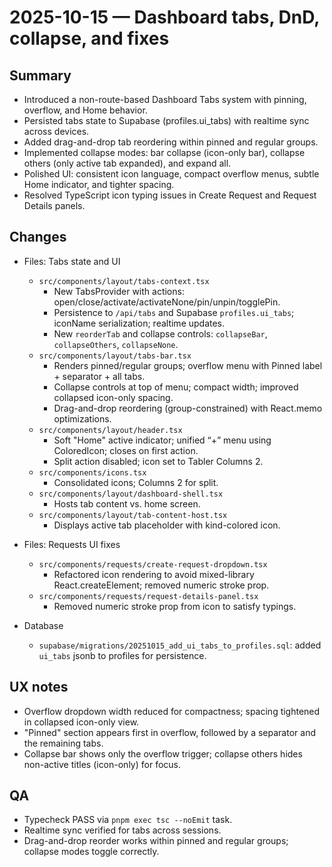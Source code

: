 # 2025-10-15 — Dashboard tabs, DnD, collapse, and fixes

## Summary
- Introduced a non-route-based Dashboard Tabs system with pinning, overflow, and Home behavior.
- Persisted tabs state to Supabase (profiles.ui_tabs) with realtime sync across devices.
- Added drag-and-drop tab reordering within pinned and regular groups.
- Implemented collapse modes: bar collapse (icon-only bar), collapse others (only active tab expanded), and expand all.
- Polished UI: consistent icon language, compact overflow menus, subtle Home indicator, and tighter spacing.
- Resolved TypeScript icon typing issues in Create Request and Request Details panels.

## Changes
- Files: Tabs state and UI
  - `src/components/layout/tabs-context.tsx`
    - New TabsProvider with actions: open/close/activate/activateNone/pin/unpin/togglePin.
    - Persistence to `/api/tabs` and Supabase `profiles.ui_tabs`; iconName serialization; realtime updates.
    - New `reorderTab` and collapse controls: `collapseBar`, `collapseOthers`, `collapseNone`.
  - `src/components/layout/tabs-bar.tsx`
    - Renders pinned/regular groups; overflow menu with Pinned label + separator + all tabs.
    - Collapse controls at top of menu; compact width; improved collapsed icon-only spacing.
    - Drag-and-drop reordering (group-constrained) with React.memo optimizations.
  - `src/components/layout/header.tsx`
    - Soft "Home" active indicator; unified “+” menu using ColoredIcon; closes on first action.
    - Split action disabled; icon set to Tabler Columns 2.
  - `src/components/icons.tsx`
    - Consolidated icons; Columns 2 for split.
  - `src/components/layout/dashboard-shell.tsx`
    - Hosts tab content vs. home screen.
  - `src/components/layout/tab-content-host.tsx`
    - Displays active tab placeholder with kind-colored icon.

- Files: Requests UI fixes
  - `src/components/requests/create-request-dropdown.tsx`
    - Refactored icon rendering to avoid mixed-library React.createElement; removed numeric stroke prop.
  - `src/components/requests/request-details-panel.tsx`
    - Removed numeric stroke prop from icon to satisfy typings.

- Database
  - `supabase/migrations/20251015_add_ui_tabs_to_profiles.sql`: added `ui_tabs` jsonb to profiles for persistence.

## UX notes
- Overflow dropdown width reduced for compactness; spacing tightened in collapsed icon-only view.
- "Pinned" section appears first in overflow, followed by a separator and the remaining tabs.
- Collapse bar shows only the overflow trigger; collapse others hides non-active titles (icon-only) for focus.

## QA
- Typecheck PASS via `pnpm exec tsc --noEmit` task.
- Realtime sync verified for tabs across sessions.
- Drag-and-drop reorder works within pinned and regular groups; collapse modes toggle correctly.
